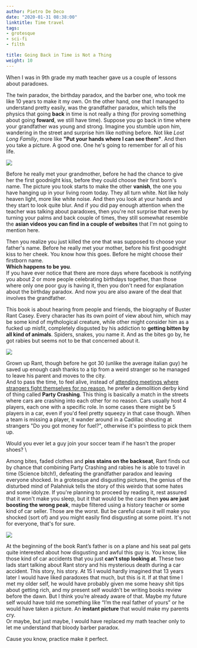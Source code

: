 ```yaml
---
author: Pietro De Deco
date: "2020-01-31 08:38:00"
linktitle: Time travel
tags:
- grotesque
- sci-fi
- filth

title: Going Back in Time is Not a Thing
weight: 10
---
```

When I was in 9th grade my math teacher gave us a couple of lessons about paradoxes. 
<!--more-->

The twin paradox, the birthday paradox, and the barber one, who took me like 10 years to make it my own. On the other hand, one that I managed to understand pretty easily, was the grandfather paradox, which tells the physics that going **back** in time is not really a thing (for proving something about going **foward**, we still have time). Suppose you go back  in time where your grandfather was young and strong. Imagine you stumble upon him, wandering in the street and surprise him like nothing before. Not like *Lost Long Familiy*, more like **"Put your hands where I can see them"**. And then you take a picture. A good one. One he's going to remember for all of his life. 

![](/img/rant.jpg)

Before he really met your grandmother, before he had the chance to give her the first goodnight kiss, before they could choose their first born's name. The picture you took starts to make the other **vanish**, the one you have hanging up in your living room today. They all turn white. Not like holy heaven light, more like white noise. And then you look at your hands and they start to look quite blur. And if you did pay enough attention when the teacher was talking about paradoxes, then you're not surprise that even by turning your palms and back couple of times, they still somewhat resemble the **asian videos you can find in a couple of websites** that I'm not going to mention here.

Then you realize you just killed the one that was supposed to choose your father's name. Before he really met your mother, before his first goodnight kiss to her cheek. You know how this goes. Before he might choose their firstborn name.\
**Which happens to be you**.
\
If you have ever notice that there are more days where facebook is notifying you about 2 or more people celebrating birthdays together, than those where only one poor guy is having it, then you don't need for explanation about the birthday paradox. And now you are also aware of the deal that involves the grandfather.

This book is about hearing from people and friends, the biography of Buster Rant Casey. Every character has its own point of view about him, which may be some kind of mythological creature, while other might consider him as a fucked up misfit, completely disgusted by his addiction to **getting bitten by all kind of animals**. Spiders, snakes, you name it. And as the bites go by, he got rabies but seems not to be that concerned about it.

![](/img/partycrashing2.jpg)

Grown up Rant, though before he got 30 (unlike the average italian guy) he saved up enough cash thanks to a tip from a weird stranger so he managed to leave his parent and moves to the city.
\
And to pass the time, to feel alive, instead of  [attending meetings where strangers fight themselves for no reason](https://www.goodreads.com/book/show/36236124-fight-club?from_search=true&qid=SIZddwGWH7&rank=1), he prefer a demolition derby kind of thing called **Party Crashing**.
This thing is basically a match in the streets where cars are crashing into each other for no reason. Cars usually host 4 players, each one with a specific role. In some cases there might be 5 players in a car, even if you'd feel pretty squeezy in that case though. When a team is missing a player, it wander around in a Cadillac shouting at strangers "Do you got money for fuel?", otherwise it's pointless to pick them up.

Would you ever let a guy join your soccer team if he hasn't the proper shoes? \

Among bites, faded clothes and **piss stains on the backseat**, Rant finds out by chance that combining Party Crashing and rabies he is able to travel in time (Science bitch!), defeating the grandfather paradox and leaving everyone shocked. In a grotesque and disgusting pictures, the genius of the disturbed mind of Palahniuk tells the story of this weirdo that some hates and some idolyze. If you're planning to proceed by reading it, rest assured that it won't make you sleep, but it that would be the case then **you are just boosting the wrong peak**, maybe filtered using a history teacher or some kind of car seller. Those are the worst. But be careful cause it will make you shocked (sort of) and you might easily find disgusting at some point. It's not for everyone, that's for sure.

![](/img/partycrashing.jpg)

At the beginning of the book Rant’s father is on a plane and his seat pal gets quite interested about how disgusting and awful this guy is. You know, like those kind of car accidents that you just **can’t stop looking at**. These two lads start talking about Rant story and his mysterious death during a car accident. This story, his story. At 15 I would hardly imagined that 13 years later I would have liked paradoxes that much, but this is it. If at that time I met my older self, he would have probably given me some heavy shit tips about getting rich, and my present self wouldn’t be writing books review before the dawn. But I think you’re already aware of that. Maybe my future self would have told me something like “I’m the real father of yours” or he would have taken a picture. An **instant picture** that would make my parents cry. \
Or maybe, but just maybe, I would have replaced my math teacher only to let me understand that bloody barber paradox.

Cause you know, practice make it perfect. 
